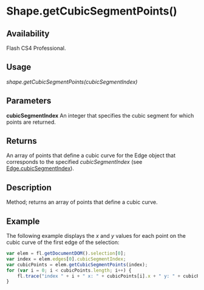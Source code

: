 # Shape.getCubicSegmentPoints()

## Availability

Flash CS4 Professional.

## Usage

*shape.getCubicSegmentPoints(cubicSegmentIndex)*

## Parameters

**cubicSegmentIndex** An integer that specifies the cubic segment for which points are returned.

## Returns

An array of points that define a cubic curve for the Edge object that corresponds to the specified *cubicSegmentIndex*
(see [Edge.cubicSegmentIndex](../Edge_object/Edge.md)).

## Description

Method; returns an array of points that define a cubic curve.

## Example

The following example displays the *x* and *y* values for each point on the cubic curve of the first edge of the selection:

```javascript
var elem = fl.getDocumentDOM().selection[0];
var index = elem.edges[0].cubicSegmentIndex;
var cubicPoints = elem.getCubicSegmentPoints(index);
for (var i = 0; i < cubicPoints.length; i++) {
    fl.trace("index " + i + " x: " + cubicPoints[i].x + " y: " + cubicPoints[i].y);
}
```
